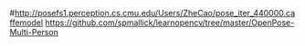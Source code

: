 #http://posefs1.perception.cs.cmu.edu/Users/ZheCao/pose_iter_440000.caffemodel
https://github.com/spmallick/learnopencv/tree/master/OpenPose-Multi-Person